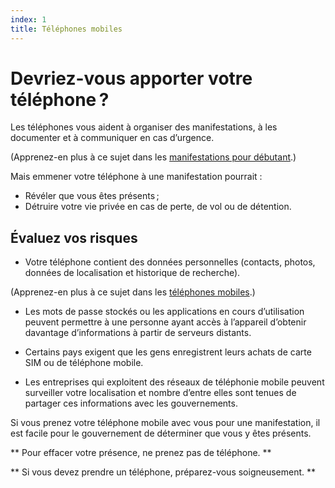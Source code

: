 ```yaml
---
index: 1
title: Téléphones mobiles
---
```

# Devriez-vous apporter votre téléphone ? 

Les téléphones vous aident à organiser des manifestations, à les documenter et à communiquer en cas d’urgence.

(Apprenez-en plus à ce sujet dans les [manifestations pour débutant](umbrella://work/protests/beginner).)

Mais emmener votre téléphone à une manifestation pourrait :

*   Révéler que vous êtes présents ;
*   Détruire votre vie privée en cas de perte, de vol ou de détention.

## Évaluez vos risques

*   Votre téléphone contient des données personnelles (contacts, photos, données de localisation et historique de recherche).

(Apprenez-en plus à ce sujet dans les [téléphones mobiles](umbrella://communications/mobile-phones/beginner).)

*   Les mots de passe stockés ou les applications en cours d’utilisation peuvent permettre à une personne ayant accès à l’appareil d’obtenir davantage d’informations à partir de serveurs distants.

*   Certains pays exigent que les gens enregistrent leurs achats de carte SIM ou de téléphone mobile.

*   Les entreprises qui exploitent des réseaux de téléphonie mobile peuvent surveiller votre localisation et nombre d’entre elles sont tenues de partager ces informations avec les gouvernements.

Si vous prenez votre téléphone mobile avec vous pour une manifestation, il est facile pour le gouvernement de déterminer que vous y êtes présents.

** Pour effacer votre présence, ne prenez pas de téléphone. **

** Si vous devez prendre un téléphone, préparez-vous soigneusement. **